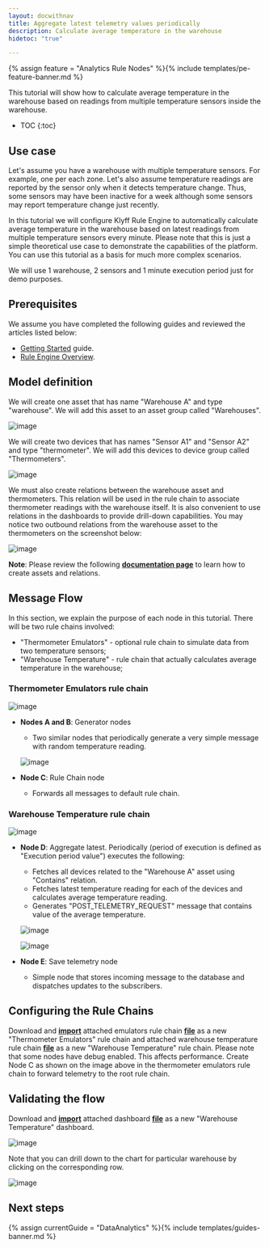 ```yaml
---
layout: docwithnav
title: Aggregate latest telemetry values periodically
description: Calculate average temperature in the warehouse
hidetoc: "true"

---
```


{% assign feature = "Analytics Rule Nodes" %}{% include templates/pe-feature-banner.md %}

This tutorial will show how to calculate average temperature in the warehouse based on readings from multiple temperature sensors inside the warehouse. 

* TOC
{:toc}

## Use case

Let's assume you have a warehouse with multiple temperature sensors. For example, one per each zone. Let's also assume temperature readings are reported by the sensor only when it detects temperature change.
Thus, some sensors may have been inactive for a week although some sensors may report temperature change just recently. 

In this tutorial we will configure Klyff Rule Engine to automatically calculate average temperature in the warehouse based on latest readings from multiple temperature sensors every minute.
Please note that this is just a simple theoretical use case to demonstrate the capabilities of the platform. You can use this tutorial as a basis for much more complex scenarios.


We will use 1 warehouse, 2 sensors and 1 minute execution period just for demo purposes.

## Prerequisites

We assume you have completed the following guides and reviewed the articles listed below:

  * [Getting Started](/docs/getting-started-guides/helloworld/) guide.
  * [Rule Engine Overview](/docs/user-guide/rule-engine-2-0/overview/).

## Model definition

We will create one asset that has name "Warehouse A" and type "warehouse". We will add this asset to an asset group called "Warehouses".

![image](/images/user-guide/rule-engine-2-0/tutorials/aggregation-latest/add-asset.png)

We will create two devices that has names "Sensor A1" and "Sensor A2" and type "thermometer". We will add this devices to device group called "Thermometers".

![image](/images/user-guide/rule-engine-2-0/tutorials/aggregation-latest/add-meters.png)

We must also create relations between the warehouse asset and thermometers. This relation will be used in the rule chain to associate thermometer readings with the warehouse itself. 
It is also convenient to use relations in the dashboards to provide drill-down capabilities. You may notice two outbound relations from the warehouse asset to the thermometers on the screenshot below:
 
![image](/images/user-guide/rule-engine-2-0/tutorials/aggregation-latest/add-relations.png)

**Note**: Please review the following [**documentation page**](/docs/user-guide/entities-and-relations/) to learn how to create assets and relations.

## Message Flow

In this section, we explain the purpose of each node in this tutorial. There will be two rule chains involved:

  * "Thermometer Emulators" - optional rule chain to simulate data from two temperature sensors; 
  * "Warehouse Temperature" - rule chain that actually calculates average temperature in the warehouse;

### Thermometer Emulators rule chain

![image](/images/user-guide/rule-engine-2-0/tutorials/aggregation-latest/emulator-rule-chain.png)

  * **Nodes A and B**: Generator nodes

    * Two similar nodes that periodically generate a very simple message with random temperature reading.

    ![image](/images/user-guide/rule-engine-2-0/tutorials/aggregation-latest/nodes-a-and-b.png)

  * **Node C**: Rule Chain node

    * Forwards all messages to default rule chain.

### Warehouse Temperature rule chain

![image](/images/user-guide/rule-engine-2-0/tutorials/aggregation-latest/aggregation-rule-chain.png)

  * **Node D**: Aggregate latest. Periodically (period of execution is defined as "Execution period value") executes the following:

    *  Fetches all devices related to the "Warehouse A" asset using "Contains" relation.
    *  Fetches latest temperature reading for each of the devices and calculates average temperature reading.
    *  Generates "POST_TELEMETRY_REQUEST" message that contains value of the average temperature.

    ![image](/images/user-guide/rule-engine-2-0/tutorials/aggregation-latest/node-d-part1.png)

    ![image](/images/user-guide/rule-engine-2-0/tutorials/aggregation-latest/node-d-part2.png)

  * **Node E**: Save telemetry node

    * Simple node that stores incoming message to the database and dispatches updates to the subscribers.


## Configuring the Rule Chains

Download and [**import**](/docs/user-guide/ui/rule-chains/#rule-chains-importexport) attached emulators rule chain [**file**](/docs/user-guide/rule-engine-2-0/pe/tutorials/thermometer_emulators.json) as a new "Thermometer Emulators" rule chain and 
attached warehouse temperature rule chain [**file**](/docs/user-guide/rule-engine-2-0/pe/tutorials/warehouse_temperature.json) as a new "Warehouse Temperature" rule chain. 
Please note that some nodes have debug enabled. This affects performance. Create Node C as shown on the image above in the thermometer emulators rule chain to forward telemetry to the root rule chain.

## Validating the flow

Download and [**import**](/docs/user-guide/ui/dashboards/#iot-dashboard-importexport) attached dashboard [**file**](/docs/user-guide/rule-engine-2-0/pe/tutorials/warehouse_thermometers.json) as a new "Warehouse Temperature" dashboard.

![image](/images/user-guide/rule-engine-2-0/tutorials/aggregation-latest/dashboard-part1.png)

Note that you can drill down to the chart for particular warehouse by clicking on the corresponding row.

![image](/images/user-guide/rule-engine-2-0/tutorials/aggregation-latest/dashboard-part2.png)

## Next steps

{% assign currentGuide = "DataAnalytics" %}{% include templates/guides-banner.md %}
